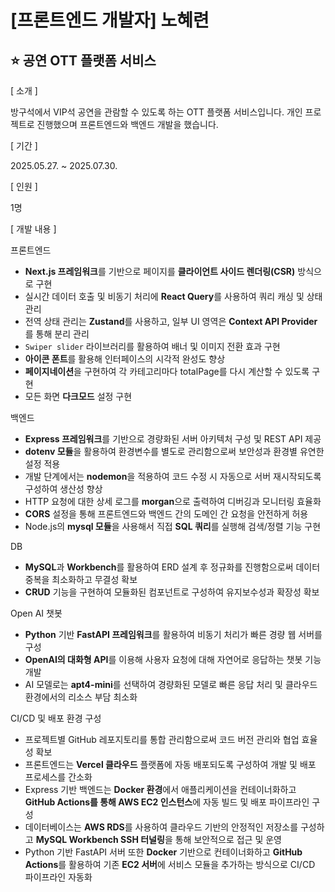 # [프론트엔드 개발자] 노혜련
## ⭐ 공연 OTT 플랫폼 서비스
[ 소개 ]

방구석에서 VIP석 공연을 관람할 수 있도록 하는 OTT 플랫폼 서비스입니다. 개인 프로젝트로 진행했으며 프론트엔드와 백엔드 개발을 했습니다.


[ 기간 ]

2025.05.27. ~ 2025.07.30.


[ 인원 ]

1명


[ 개발 내용 ]

프론트엔드

* **Next.js 프레임워크**를 기반으로 페이지를 **클라이언트 사이드 렌더링(CSR)** 방식으로 구현
* 실시간 데이터 호출 및 비동기 처리에 **React Query**를 사용하여 쿼리 캐싱 및 상태 관리
* 전역 상태 관리는 **Zustand**를 사용하고, 일부 UI 영역은 **Context API Provider**를 통해 분리 관리
* `Swiper slider` 라이브러리를 활용하여 배너 및 이미지 전환 효과 구현
* **아이콘 폰트**를 활용해 인터페이스의 시각적 완성도 향상
* **페이지네이션**을 구현하여 각 카테고리마다 totalPage를 다시 계산할 수 있도록 구현
* 모든 화면 **다크모드** 설정 구현


백엔드

* **Express 프레임워크**를 기반으로 경량화된 서버 아키텍처 구성 및 REST API 제공
* **dotenv 모듈**을 활용하여 환경변수를 별도로 관리함으로써 보안성과 환경별 유연한 설정 적용
* 개발 단계에서는 **nodemon**을 적용하여 코드 수정 시 자동으로 서버 재시작되도록 구성하여 생산성 향상
* HTTP 요청에 대한 상세 로그를 **morgan**으로 출력하여 디버깅과 모니터링 효율화
* **CORS** 설정을 통해 프론트엔드와 백엔드 간의 도메인 간 요청을 안전하게 허용
*  Node.js의 **mysql 모듈**을 사용해서 직접 **SQL 쿼리**를 실행해 검색/정렬 기능 구현


DB

* **MySQL**과 **Workbench**를 활용하여 ERD 설계 후 정규화를 진행함으로써 데이터 중복을 최소화하고 무결성 확보
* **CRUD** 기능을 구현하여 모듈화된 컴포넌트로 구성하여 유지보수성과 확장성 확보


Open AI 챗봇

* **Python** 기반 **FastAPI 프레임워크**를 활용하여 비동기 처리가 빠른 경량 웹 서버를 구성
* **OpenAI의 대화형 API**를 이용해 사용자 요청에 대해 자연어로 응답하는 챗봇 기능 개발
* AI 모델로는 **apt4-mini**를 선택하여 경량화된 모델로 빠른 응답 처리 및 클라우드 환경에서의 리소스 부담 최소화


CI/CD 및 배포 환경 구성

* 프로젝트별 GitHub 레포지토리를 통합 관리함으로써 코드 버전 관리와 협업 효율성 확보
* 프론트엔드는 **Vercel 클라우드** 플랫폼에 자동 배포되도록 구성하여 개발 및 배포 프로세스를 간소화
* Express 기반 백엔드는 **Docker 환경**에서 애플리케이션을 컨테이너화하고 **GitHub Actions를 통해 AWS EC2 인스턴스**에 자동 빌드 및 배포 파이프라인 구성
* 데이터베이스는 **AWS RDS**를 사용하여 클라우드 기반의 안정적인 저장소를 구성하고 **MySQL Workbench SSH 터널링**을 통해 보안적으로 접근 및 운영
* Python 기반 FastAPI 서버 또한 **Docker** 기반으로 컨테이너화하고 **GitHub Actions**를 활용하여 기존 **EC2 서버**에 서비스 모듈을 추가하는 방식으로 CI/CD 파이프라인 자동화






